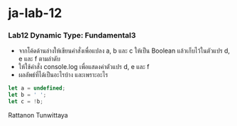 # ja-lab-12
### Lab12 Dynamic Type: Fundamental3
- จากโค้ดด้านล่างให้เขียนคำสั่งเพื่อแปลง a, b และ c ให้เป็น Boolean แล้วเก็บไว้ในตัวแปร d, e และ f ตามลำดับ
- ให้ใช้คำสั่ง console.log เพื่อแสดงค่าตัวแปร d, e และ f 
- ผลลัพธ์ที่ได้เป็นอะไรบ้าง และเพราะอะไร

```JavaScript
let a = undefined;
let b = ' ';
let c = !b;
```
Rattanon Tunwittaya
